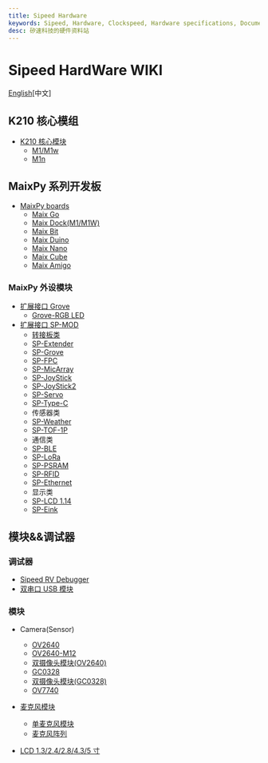 ```yaml
---
title: Sipeed Hardware
keywords: Sipeed, Hardware, Clockspeed, Hardware specifications, Documentation, Downloaden, Deeplearning, Artificial Intelligence, K210
desc: 矽速科技的硬件资料站
---
```


# Sipeed HardWare WIKI

[English](./README_en.md)[中文]

## K210 核心模组

* [K210 核心模块](./core_modules/k210_core_modules.md)
    - [M1/M1w](./core_modules/k210_core_modules.md)
    - [M1n](./core_modules/k210_core_modules.md)

## MaixPy 系列开发板

* [MaixPy boards](./maixpy_develop_kit_board/develop_kit_board.md)
  - [Maix Go](./maixpy_develop_kit_board/maix_go.md)
  - [Maix Dock(M1/M1W)](./maixpy_develop_kit_board/maix_dock.md)
  - [Maix Bit](./maixpy_develop_kit_board/maix_bit.md)
  - [Maix Duino](./maixpy_develop_kit_board/maix_duino.md)
  - [Maix Nano](./maixpy_develop_kit_board/maix_nano.md)
  - [Maix Cube](./zh/maixpy_develop_kit_board/maix_cube.md)
  - [Maix Amigo](./maixpy_develop_kit_board/maix_Amigo.md)



### MaixPy 外设模块

* [扩展接口 Grove](./)
    - [Grove-RGB LED](./)
* [扩展接口 SP-MOD](./)
    - [转接板类](./)
    - [SP-Extender](./modules_spmod/spmod_extender.md)
    - [SP-Grove](./modules_spmod/spmod_grove.md)
    - [SP-FPC](./modules_spmod/spmod_fpc.md)
    - [SP-MicArray](./modules_spmod/spmod_micarray.md)
    - [SP-JoyStick](./modules_spmod/spmod_joystick.md)
    - [SP-JoyStick2](./zh/modules_spmod/spmod_joystick.md)
    - [SP-Servo](./modules_spmod/spmod_servo.md)
    - [SP-Type-C](./)
    - 传感器类
    - [SP-Weather](./modules_spmod/spmod_weather.md)
    - [SP-TOF-1P](./modules_spmod/spmod_tof.md)
    - 通信类
    - [SP-BLE](./modules_spmod/spmod_bt.md)
    - [SP-LoRa](./modules_spmod/spmod_lora.md)
    - [SP-PSRAM](./modules_spmod/spmod_psram.md)
    - [SP-RFID](./modules_spmod/spmod_rfid.md)
    - [SP-Ethernet](./modules_spmod/spmod_ethernet.md)
    - 显示类
    - [SP-LCD 1.14](./modules_spmod/spmod_lcd1.14.md)
    - [SP-Eink](./modules_spmod/spmod_eink.md)

## 模块&&调试器

### 调试器

- [Sipeed RV Debugger](./)
- [双串口 USB 模块](./)

### 模块

- Camera(Sensor)

    - [OV2640](./)
    - [OV2640-M12](./)
    - [双摄像头模块(OV2640)](./)
    - [GC0328](./)
    - [双摄像头模块(GC0328)](./)
    - [OV7740](./)

- [麦克风模块](./)
  - [单麦克风模块](./)
  - [麦克风阵列](./)

- [LCD 1.3/2.4/2.8/4.3/5 寸](./)
